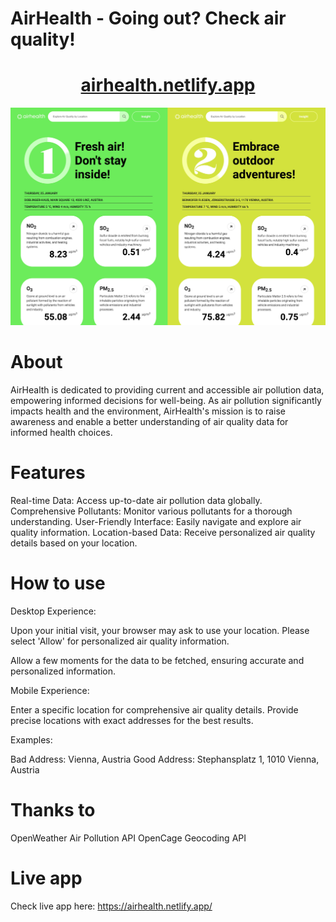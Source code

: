 # AirHealth - Going out? Check air quality!

<h1 align="center"><a href="https://airhealth.netlify.app/" target="_blank" el="noopener noreferrer">
airhealth.netlify.app</a></h1>

![AirHealth!](./src/img/AirHealth-Preview.jpeg)

# About

AirHealth is dedicated to providing current and accessible air pollution data, empowering informed decisions for well-being. As air pollution significantly impacts health and the environment, AirHealth's mission is to raise awareness and enable a better understanding of air quality data for informed health choices.

# Features

Real-time Data: Access up-to-date air pollution data globally.
Comprehensive Pollutants: Monitor various pollutants for a thorough understanding.
User-Friendly Interface: Easily navigate and explore air quality information.
Location-based Data: Receive personalized air quality details based on your location.

# How to use

Desktop Experience:

Upon your initial visit, your browser may ask to use your location. Please select 'Allow' for personalized air quality information.

Allow a few moments for the data to be fetched, ensuring accurate and personalized information.

Mobile Experience:

Enter a specific location for comprehensive air quality details.
Provide precise locations with exact addresses for the best results.

Examples:

Bad Address: Vienna, Austria
Good Address: Stephansplatz 1, 1010 Vienna, Austria

# Thanks to

OpenWeather Air Pollution API
OpenCage Geocoding API

# Live app

Check live app here: https://airhealth.netlify.app/

